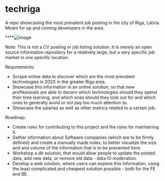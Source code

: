 # techriga
A repo showcasing the most prevalent job posting in the city of Riga, Latvia. Meant for up and coming developers in the area.


****![image](https://github.com/JJeris/techriga/assets/60788469/e5229f62-94f8-4ffb-abf6-feaf473d8490)


Note: This is not a CV posting or job listing solution. It is merely an open source information repository for a relatively large, but a very specific job market in one specific location.

Requirements:
- Scrape online data to discover which are the most prevalent technologies in 202X in the greater Riga area.
- Showcase this information in an online solution, so that new proffesionals are able to decern which technologies should they spend their time learning, and which ones should they look out for and which ones to generally avoid or not pay too much attention to.
- Showcase the salaries as well as other metrics related to a certain job.

Roadmap:
- Create rules for contributing to this project and the rules for maintaining it.
- Gather information about Software companies (which are to be firmly defined) and create a manually made index, to better visualize the size and and volume of the information that is to be presented here.
- Workshop a db solution, that would allow people to update the posted data, add new data, or remove old data - data IO moderation.
- Develop a web solution, where users can explore this information, using the least complicated and cheapest solution possible - both for the FE and BE.

